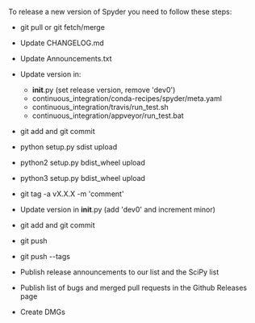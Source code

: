 To release a new version of Spyder you need to follow these steps:

* git pull or git fetch/merge

* Update CHANGELOG.md

* Update Announcements.txt

* Update version in:
  * __init__.py (set release version, remove 'dev0')
  * continuous_integration/conda-recipes/spyder/meta.yaml
  * continuous_integration/travis/run_test.sh
  * continuous_integration/appveyor/run_test.bat

* git add and git commit

* python setup.py sdist upload

* python2 setup.py bdist_wheel upload

* python3 setup.py bdist_wheel upload

* git tag -a vX.X.X -m 'comment'

* Update version in __init__.py (add 'dev0' and increment minor)

* git add and git commit

* git push

* git push --tags

* Publish release announcements to our list and the SciPy list

* Publish list of bugs and merged pull requests in the Github Releases page

* Create DMGs
